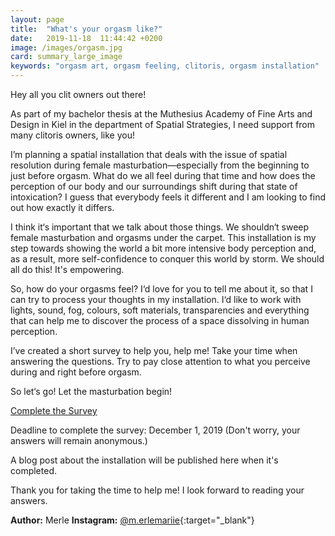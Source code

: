 ```yaml
---
layout: page
title:  "What's your orgasm like?"
date:   2019-11-18  11:44:42 +0200
image: /images/orgasm.jpg
card: summary_large_image
keywords: "orgasm art, orgasm feeling, clitoris, orgasm installation"
---
```

Hey all you clit owners out there! 

As part of my bachelor thesis at the Muthesius Academy of Fine Arts and Design in Kiel in the department of Spatial Strategies, I need support from many clitoris owners, like you!

I’m planning a spatial installation that deals with the issue of spatial resolution during female masturbation—especially from the beginning to just before orgasm. What do we all feel during that time and how does the perception of our body and our surroundings shift during that state of intoxication? I guess that everybody feels it different and I am looking to find out how exactly it differs. 

I think it‘s important that we talk about those things. We shouldn‘t sweep female masturbation and orgasms under the carpet. This installation is my step towards showing the world a bit more intensive body perception and, as a result, more self-confidence to conquer this world by storm. We should all do this! It's empowering.

So, how do your orgasms feel? I‘d love for you to tell me about it, so that I can try to process your thoughts in my installation. I‘d like to work with lights, sound, fog, colours, soft materials, transparencies and everything that can help me to discover the process of a space dissolving in human perception. 

I’ve created a short survey to help you, help me! Take your time when answering the questions. Try to pay close attention to what you perceive during and right before orgasm. 

So let‘s go! Let the masturbation begin!

<a target="_blank" href="https://www.surveymonkey.de/r/3MF6JZP" class="button special">Complete the Survey</a>

Deadline to complete the survey: December 1, 2019 
(Don't worry, your answers will remain anonymous.)

A blog post about the installation will be published here when it's completed.

Thank you for taking the time to help me! I look forward to reading your answers.

**Author:** Merle
**Instagram:** [@m.erlemariie](http://instagram.com/m.erlemariie){:target="_blank"}
